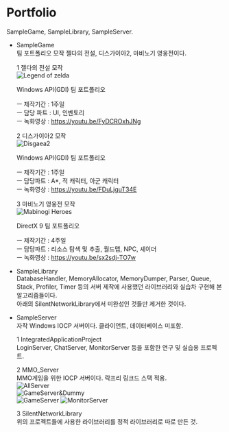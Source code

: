 # Portfolio
  SampleGame, SampleLibrary, SampleServer.

* SampleGame  
  팀 포트폴리오 모작 젤다의 전설, 디스가이아2, 마비노기 영웅전이다.
  
  1 젤다의 전설 모작   
  ![Legend of zelda](./SampleGame/LegendOfZelda/PlayScreenshot.jpg)   
  
  Windows API(GDI) 팀 포트폴리오   
   
    ㅡ 제작기간 : 1주일   
    ㅡ 담당 파트 : UI, 인벤토리   
    ㅡ 녹화영상 : https://youtu.be/FyDCROxhJNg   

  2 디스가이아2 모작   
  ![Disgaea2](./SampleGame/Disgaea2/PlayScreenshot.jpg)   
   
  Windows API(GDI) 팀 포트폴리오   
   
    ㅡ 제작기간 : 1주일   
    ㅡ 담당파트 : A*, 적 캐릭터, 아군 캐릭터   
    ㅡ 녹화영상 : https://youtu.be/FDuLjguT34E   

  3 마비노기 영웅전 모작   
  ![Mabinogi Heroes](./SampleGame/MabinogiHeroes/PlayScreenshot.jpg)   
   
  DirectX 9 팀 포트폴리오   
   
    ㅡ 제작기간 : 4주일   
    ㅡ 담당파트 : 리소스 탐색 및 추출, 월드맵, NPC, 셰이더   
    ㅡ 녹화영상 : https://youtu.be/sx2sdj-TO7w   

* SampleLibrary   
  DatabaseHandler, MemoryAllocator, MemoryDumper, Parser, Queue, Stack, Profiler, Timer 등의 서버 제작에 사용했던 라이브러리와 실습차 구현해 본 알고리즘들이다.   
  아래의 SilentNetworkLibrary에서 미완성인 것들만 제거한 것이다.
   
* SampleServer   
  자작 Windows IOCP 서버이다. 클라이언트, 데이터베이스 미포함.   
   
  1 IntegratedApplicationProject   
  LoginServer, ChatServer, MonitorServer 등을 포함한 연구 및 실습용 프로젝트.   
   
  2 MMO_Server   
  MMO게임을 위한 IOCP 서버이다. 락프리 링크드 스택 적용.   
  ![AllServer](./SampleServer/TestingEXE/AllServer.png)   
  ![GameServer&Dummy](./SampleServer/TestingEXE/GameServer&Dummy.png)   
  ![GameServer](./SampleServer/TestingEXE/GameServer.png) ![MonitorServer](./SampleServer/TestingEXE/MonitorServer.png)   
   
  3 SilentNetworkLibrary   
  위의 프로젝트들에 사용한 라이브러리를 정적 라이브러리로 따로 만든 것.
